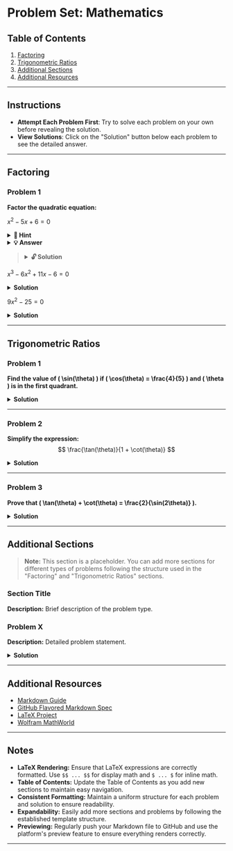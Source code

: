 # Problem Set: Mathematics

## Table of Contents
1. [Factoring](#factoring)
2. [Trigonometric Ratios](#trigonometric-ratios)
3. [Additional Sections](#additional-sections)
4. [Additional Resources](#additional-resources)

---

## Instructions
- **Attempt Each Problem First**: Try to solve each problem on your own before revealing the solution.
- **View Solutions**: Click on the "Solution" button below each problem to see the detailed answer.

---

## Factoring

### Problem 1
**Factor the quadratic equation:**

$x^2 - 5x + 6 = 0$

<details>
    <summary><strong>🔎 Hint</strong></summary>
    > ##### We need to find the probability that a bath fizzy contains \$10 or more.
    >
    > ##### Mathematically, this is represented as: 
    >
    > $$P(X \geq 10) = P(X = 10) + P(X = 20) + P(X = 50) + P(X = 100) = 0.05 + 0.05 + 0.01 + 0.01 = 0.12$$
    >
    > ##### Therefore, the proportion of bath fizzies that contain at least \$10 is 0.12 or 12%.
 </details>

 <details>
   <summary><strong>💡 Answer</strong></summary>
 
   ##### We need to find the probability that a bath fizzy contains \$10 or more.
 
   ##### Mathematically, this is represented as: 
 
   $$P(X \geq 10) = P(X = 10) + P(X = 20) + P(X = 50) + P(X = 100) = 0.05 + 0.05 + 0.01 + 0.01 = 0.12$$
 
   ##### Therefore, the proportion of bath fizzies that contain at least \$10 is 0.12 or 12%.
 
 </details>

> <details>
>   <summary><strong>🔓 Solution</strong></summary>
> 
>   ##### We need to find the probability that a bath fizzy contains \$10 or more.
> 
>   ##### Mathematically, this is represented as: 
> 
>   $$P(X \geq 10) = P(X = 10) + P(X = 20) + P(X = 50) + P(X = 100) = 0.05 + 0.05 + 0.01 + 0.01 = 0.12$$
> 
>   ##### Therefore, the proportion of bath fizzies that contain at least \$10 is 0.12 or 12%.
> 
> </details>

$x^3 - 6x^2 + 11x - 6 = 0$

<details>
  <summary><strong>Solution</strong></summary>
  
To factor \( x^3 - 6x^2 + 11x - 6 = 0 \), we can use the Rational Root Theorem to find possible rational roots.

Testing \( x = 1 \):
$$
1 - 6 + 11 - 6 = 0 \quad \text{(Thus, } x = 1 \text{ is a root)}
$$

Perform polynomial division or synthetic division to factor out \( (x - 1) \):
$$
(x - 1)(x^2 - 5x + 6) = 0
$$

Factor the quadratic:
$$
(x - 1)(x - 2)(x - 3) = 0
$$

Solutions:
$$
x = 1, \quad x = 2, \quad x = 3
$$

</details>

$9x^2 - 25 = 0$

<details>
  <summary><strong>Solution</strong></summary>
  
The expression \( 9x^2 - 25 \) is a difference of squares:
$$
9x^2 - 25 = (3x)^2 - 5^2
$$

Using the identity \( a^2 - b^2 = (a - b)(a + b) \):
$$
(3x - 5)(3x + 5) = 0
$$

Solutions:
$$
3x - 5 = 0 \quad \Rightarrow \quad x = \frac{5}{3}
$$
$$
3x + 5 = 0 \quad \Rightarrow \quad x = -\frac{5}{3}
$$

</details>

---

## Trigonometric Ratios

### Problem 1
**Find the value of \( \sin(\theta) \) if \( \cos(\theta) = \frac{4}{5} \) and \( \theta \) is in the first quadrant.**

<details>
  <summary><strong>Solution</strong></summary>
  
Given \( \cos(\theta) = \frac{4}{5} \) and \( \theta \) is in the first quadrant, we can find \( \sin(\theta) \) using the Pythagorean identity:
$$
\sin^2(\theta) + \cos^2(\theta) = 1
$$

Substitute \( \cos(\theta) \):
$$
\sin^2(\theta) + \left(\frac{4}{5}\right)^2 = 1 \\
\sin^2(\theta) + \frac{16}{25} = 1 \\
\sin^2(\theta) = 1 - \frac{16}{25} = \frac{9}{25} \\
\sin(\theta) = \frac{3}{5} \quad \text{(since \( \theta \) is in the first quadrant)}
$$

</details>

---

### Problem 2
**Simplify the expression:**
$$
\frac{\tan(\theta)}{1 + \cot(\theta)}
$$

<details>
  <summary><strong>Solution</strong></summary>
  
Start by expressing \( \tan(\theta) \) and \( \cot(\theta) \) in terms of sine and cosine:
$$
\tan(\theta) = \frac{\sin(\theta)}{\cos(\theta)} \\
\cot(\theta) = \frac{\cos(\theta)}{\sin(\theta)}
$$

Substitute into the original expression:
$$
\frac{\frac{\sin(\theta)}{\cos(\theta)}}{1 + \frac{\cos(\theta)}{\sin(\theta)}} = \frac{\sin(\theta)}{\cos(\theta)} \div \left( \frac{\sin(\theta) + \cos(\theta)}{\sin(\theta)} \right) = \frac{\sin^2(\theta)}{\cos(\theta)(\sin(\theta) + \cos(\theta))}
$$

Simplify by factoring:
$$
\frac{\sin(\theta)}{\cos(\theta)} \cdot \frac{\sin(\theta)}{\sin(\theta) + \cos(\theta)} = \tan(\theta) \cdot \frac{\sin(\theta)}{\sin(\theta) + \cos(\theta)}
$$

Final simplified form:
$$
\frac{\sin^2(\theta)}{\cos(\theta)(\sin(\theta) + \cos(\theta))}
$$

</details>

---

### Problem 3
**Prove that \( \tan(\theta) + \cot(\theta) = \frac{2}{\sin(2\theta)} \).**

<details>
  <summary><strong>Solution</strong></summary>
  
Start with the left-hand side (LHS):
$$
\tan(\theta) + \cot(\theta) = \frac{\sin(\theta)}{\cos(\theta)} + \frac{\cos(\theta)}{\sin(\theta)} = \frac{\sin^2(\theta) + \cos^2(\theta)}{\sin(\theta)\cos(\theta)} = \frac{1}{\sin(\theta)\cos(\theta)}
$$

Recall the double-angle identity for sine:
$$
\sin(2\theta) = 2\sin(\theta)\cos(\theta) \quad \Rightarrow \quad \sin(\theta)\cos(\theta) = \frac{\sin(2\theta)}{2}
$$

Substitute into the LHS:
$$
\frac{1}{\sin(\theta)\cos(\theta)} = \frac{2}{\sin(2\theta)}
$$

Therefore:
$$
\tan(\theta) + \cot(\theta) = \frac{2}{\sin(2\theta)}
$$

</details>

---

## Additional Sections

> **Note:** This section is a placeholder. You can add more sections for different types of problems following the structure used in the "Factoring" and "Trigonometric Ratios" sections.

### Section Title
**Description:**
Brief description of the problem type.

### Problem X
**Description:**
Detailed problem statement.

<details>
  <summary><strong>Solution</strong></summary>
  
Detailed solution steps, including any necessary LaTeX expressions.

</details>

---

## Additional Resources
- [Markdown Guide](https://www.markdownguide.org/)
- [GitHub Flavored Markdown Spec](https://github.github.com/gfm/)
- [LaTeX Project](https://www.latex-project.org/)
- [Wolfram MathWorld](https://mathworld.wolfram.com/)

---

## Notes
- **LaTeX Rendering:** Ensure that LaTeX expressions are correctly formatted. Use `$$ ... $$` for display math and `$ ... $` for inline math.
- **Table of Contents:** Update the Table of Contents as you add new sections to maintain easy navigation.
- **Consistent Formatting:** Maintain a uniform structure for each problem and solution to ensure readability.
- **Expandability:** Easily add more sections and problems by following the established template structure.
- **Previewing:** Regularly push your Markdown file to GitHub and use the platform's preview feature to ensure everything renders correctly.

---